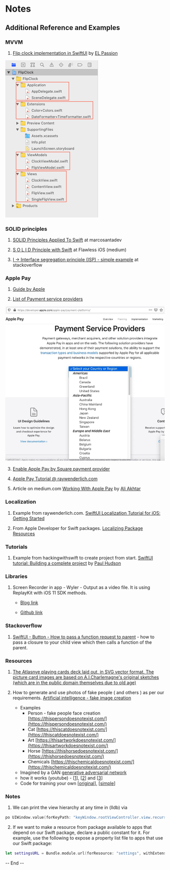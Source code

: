 # Notes

## Additional Reference and Examples

### MVVM

1. [Flip clock implementation in SwiftUI](https://github.com/elpassion/FlipClock-SwiftUI) by [EL Passion](https://www.elpassion.com/)

![Flip clock](Flipclock_file_structure.png)


### SOLID principles

1. [SOLID Principles Applied To Swift](https://marcosantadev.com/solid-principles-applied-swift/) at marcosantadev

2. [S O L I D Principle with Swift](https://medium.com/flawless-app-stories/s-o-l-i-d-principle-with-swift-b42f597ba7e2) at Flawless iOS (medium)

3. [I → Interface segregation principle (ISP) - simple example](https://stackoverflow.com/a/35382190/2641380) at stackoverflow


### Apple Pay

1. [Guide by Apple](https://developer.apple.com/library/archive/ApplePay_Guide/)

2. [List of Payment service providers](https://developer.apple.com/apple-pay/payment-platforms/)

![Liist of Payment service providers by Apple as on Oct 7, 2020](apple-pay-payment-service-providers.jpg)

3. [Enable Apple Pay by Square payment provider](https://developer.squareup.com/docs/in-app-payments-sdk/add-digital-wallets/apple-pay)

4. [Apple Pay Tutorial @ raywenderlich.com](https://www.raywenderlich.com/2113-apple-pay-tutorial-getting-started)

5. Article on medium.com [Working With Apple Pay](https://medium.com/@aliakhtar_16369/working-with-apple-pay-27632ee23482) by [Ali Akhtar](https://medium.com/@aliakhtar_16369)
    

### Localization

1. Example from raywenderlich.com. [SwiftUI Localization Tutorial for iOS: Getting Started](https://www.raywenderlich.com/27469286-swiftui-localization-tutorial-for-ios-getting-started)

2. From Apple Developer for Swift packages. [Localizing Package Resources](https://developer.apple.com/documentation/swift_packages/localizing_package_resources)    


### Tutorials

1. Example from hackingwithswift to create project from start. [SwiftUI tutorial: Building a complete project](https://www.hackingwithswift.com/quick-start/swiftui/swiftui-tutorial-building-a-complete-project) by [Paul Hudson](https://www.hackingwithswift.com/about)


### Libraries

1. Screen Recorder in app - Wyler - Output as a video file. It is using ReplayKit with iOS 11 SDK methods.

    * [Blog link](https://medium.com/flawless-app-stories/wyler-screen-recording-made-easy-on-ios-b6451511a715)

    * [Github link](https://github.com/toupper/Wyler)


### Stackoverflow

1. [SwiftUI - Button - How to pass a function request to parent](https://stackoverflow.com/a/59861463/2641380) - how to pass a closure to your child view which then calls a function of the parent.


### Resources

1. [The Atlasnye playing cards deck laid out, in SVG vector format. The picture card images are based on A.I.Charlemagne's original sketches (which are in the public domain themselves due to old age)](https://en.wikipedia.org/wiki/File:Atlasnye_playing_cards_deck.svg)

2. How to generate and use photos of fake people ( and others ) as per our requirements. [Artificial intelligence - fake image creation]( https://www.nytimes.com/interactive/2020/11/21/science/artificial-intelligence-fake-people-faces.html?utm_source=pocket-newtab-intl-en) 
    * Examples
        * Person - fake people face creation [https://thispersondoesnotexist.com/](https://thispersondoesnotexist.com/)
        * Cat [https://thiscatdoesnotexist.com/](https://thiscatdoesnotexist.com/)
        * Art [https://thisartworkdoesnotexist.com/](https://thisartworkdoesnotexist.com/)
        * Horse [https://thishorsedoesnotexist.com/](https://thishorsedoesnotexist.com/)
        * Chemicals [https://thischemicaldoesnotexist.com/](https://thischemicaldoesnotexist.com/)
    * Imagined by a GAN [generative adversarial network](https://en.wikipedia.org/wiki/Generative_adversarial_network)
    * how it works (youtube) - [[1](https://www.youtube.com/watch?v=u8qPvzk0AfY)], [[2](https://www.youtube.com/watch?v=dCKbRCUyop8)] and [[3](https://www.youtube.com/watch?v=SWoravHhsUU)]
    * Code for training your own [[original](https://github.com/NVlabs/stylegan2)], [[simple](https://github.com/lucidrains/stylegan2-pytorch)]

### Notes

1. We can print the view hierarchy at any time in (lldb) via 
```swift
po UIWindow.value(forKeyPath: "keyWindow.rootViewController.view.recursiveDescription")!
```
2. If we want to make a resource from package available to apps that depend on our Swift package, declare a public constant for it. For example, use the following to expose a property list file to apps that use our Swift package:
```swift
let settingsURL = Bundle.module.url(forResource: "settings", withExtension: "plist")
```


-- End --


